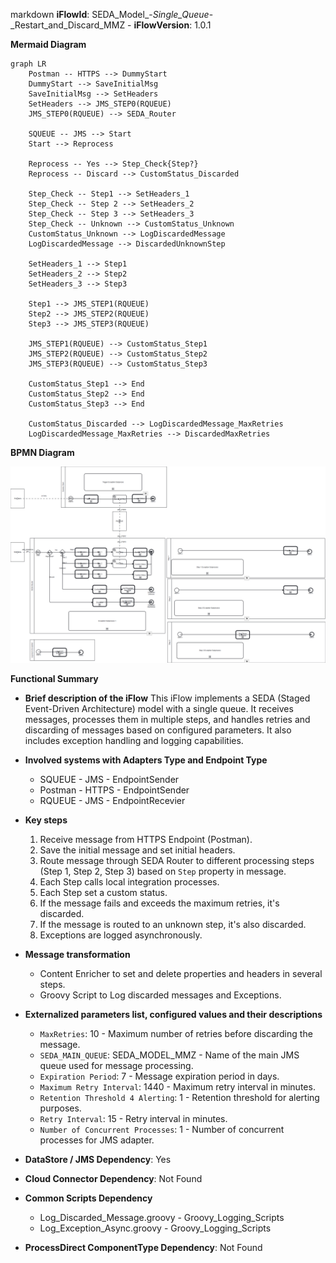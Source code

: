 markdown
**iFlowId**: SEDA_Model_-_Single_Queue_-_Restart_and_Discard_MMZ - **iFlowVersion**: 1.0.1

**Mermaid Diagram**
```mermaid
graph LR
    Postman -- HTTPS --> DummyStart
    DummyStart --> SaveInitialMsg
    SaveInitialMsg --> SetHeaders
    SetHeaders --> JMS_STEP0(RQUEUE)
    JMS_STEP0(RQUEUE) --> SEDA_Router

    SQUEUE -- JMS --> Start
    Start --> Reprocess

    Reprocess -- Yes --> Step_Check{Step?}
    Reprocess -- Discard --> CustomStatus_Discarded

    Step_Check -- Step1 --> SetHeaders_1
    Step_Check -- Step 2 --> SetHeaders_2
    Step_Check -- Step 3 --> SetHeaders_3
    Step_Check -- Unknown --> CustomStatus_Unknown
    CustomStatus_Unknown --> LogDiscardedMessage
    LogDiscardedMessage --> DiscardedUnknownStep

    SetHeaders_1 --> Step1
    SetHeaders_2 --> Step2
    SetHeaders_3 --> Step3

    Step1 --> JMS_STEP1(RQUEUE)
    Step2 --> JMS_STEP2(RQUEUE)
    Step3 --> JMS_STEP3(RQUEUE)

    JMS_STEP1(RQUEUE) --> CustomStatus_Step1
    JMS_STEP2(RQUEUE) --> CustomStatus_Step2
    JMS_STEP3(RQUEUE) --> CustomStatus_Step3
    
    CustomStatus_Step1 --> End
    CustomStatus_Step2 --> End
    CustomStatus_Step3 --> End

    CustomStatus_Discarded --> LogDiscardedMessage_MaxRetries
    LogDiscardedMessage_MaxRetries --> DiscardedMaxRetries
```
**BPMN Diagram**

![BPMN Diagram](./SEDA_Model_-_Single_Queue_-_Restart_and_Discard_MMZ-1.0.1.png "BPMN Diagram")

**Functional Summary**
-   **Brief description of the iFlow**
    This iFlow implements a SEDA (Staged Event-Driven Architecture) model with a single queue. It receives messages, processes them in multiple steps, and handles retries and discarding of messages based on configured parameters. It also includes exception handling and logging capabilities.

-   **Involved systems with Adapters Type and Endpoint Type**
    -   SQUEUE - JMS - EndpointSender
    -   Postman - HTTPS - EndpointSender
    -   RQUEUE - JMS - EndpointRecevier

-   **Key steps**
    1.  Receive message from HTTPS Endpoint (Postman).
    2.  Save the initial message and set initial headers.
    3.  Route message through SEDA Router to different processing steps (Step 1, Step 2, Step 3) based on `Step` property in message.
    4.  Each Step calls local integration processes.
    5.  Each Step set a custom status.
    6.  If the message fails and exceeds the maximum retries, it's discarded.
    7.  If the message is routed to an unknown step, it's also discarded.
    8.  Exceptions are logged asynchronously.

-   **Message transformation**
    -   Content Enricher to set and delete properties and headers in several steps.
    -   Groovy Script to Log discarded messages and Exceptions.

-   **Externalized parameters list, configured values and their descriptions**
    -   `MaxRetries`: 10 - Maximum number of retries before discarding the message.
    -   `SEDA_MAIN_QUEUE`: SEDA_MODEL_MMZ - Name of the main JMS queue used for message processing.
    -   `Expiration Period`: 7 - Message expiration period in days.
    -   `Maximum Retry Interval`: 1440 - Maximum retry interval in minutes.
    -   `Retention Threshold 4 Alerting`: 1 - Retention threshold for alerting purposes.
    -   `Retry Interval`: 15 - Retry interval in minutes.
    -   `Number of Concurrent Processes`: 1 - Number of concurrent processes for JMS adapter.

-   **DataStore / JMS Dependency**: Yes

-   **Cloud Connector Dependency**: Not Found

-   **Common Scripts Dependency**
    -   Log_Discarded_Message.groovy - Groovy_Logging_Scripts
    -   Log_Exception_Async.groovy - Groovy_Logging_Scripts

-   **ProcessDirect ComponentType Dependency**: Not Found